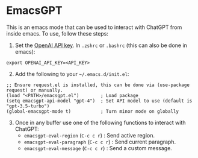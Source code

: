 # EmacsGPT

This is an emacs mode that can be used to interact with ChatGPT from inside
emacs. To use, follow these steps:

1. Set the [OpenAI API key](https://platform.openai.com/api-keys). In `.zshrc` or `.bashrc` (this can also be done in emacs):
```
export OPENAI_API_KEY=<API_KEY>
```
2. Add the following to your `~/.emacs.d/init.el`:
```
;; Ensure request.el is installed, this can be done via (use-package request) or manually.
(load "<PATH>/emacsgpt.el")        ; Load package
(setq emacsgpt-api-model "gpt-4")  ; Set API model to use (default is "gpt-3.5-turbo")
(global-emacsgpt-mode t)           ; Turn minor mode on globally
```
3. Once in any buffer use one of the following functions to interact with ChatGPT:
   - `emacsgpt-eval-region` (`C-c c r`) : Send active region.
   - `emacsgpt-eval-paragraph` (`C-c c r`) : Send current paragraph.
   - `emacsgpt-eval-message` (`C-c c r`) : Send a custom message.
